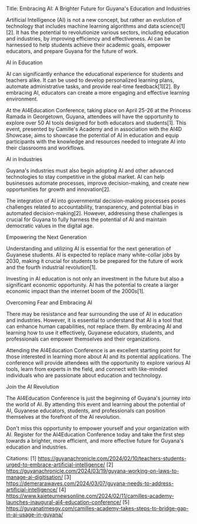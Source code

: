 Title: Embracing AI: A Brighter Future for Guyana's Education and Industries

Artificial Intelligence (AI) is not a new concept, but rather an evolution of technology that includes machine learning algorithms and data science[1][2]. It has the potential to revolutionize various sectors, including education and industries, by improving efficiency and effectiveness. AI can be harnessed to help students achieve their academic goals, empower educators, and prepare Guyana for the future of work.

AI in Education

AI can significantly enhance the educational experience for students and teachers alike. It can be used to develop personalized learning plans, automate administrative tasks, and provide real-time feedback[1][2]. By embracing AI, educators can create a more engaging and effective learning environment.

At the AI4Education Conference, taking place on April 25-26 at the Princess Ramada in Georgetown, Guyana, attendees will have the opportunity to explore over 50 AI tools designed for both educators and students[1]. This event, presented by Camille's Academy and in association with the AI4D Showcase, aims to showcase the potential of AI in education and equip participants with the knowledge and resources needed to integrate AI into their classrooms and workflows.

AI in Industries

Guyana's industries must also begin adopting AI and other advanced technologies to stay competitive in the global market. AI can help businesses automate processes, improve decision-making, and create new opportunities for growth and innovation[2].

The integration of AI into governmental decision-making processes poses challenges related to accountability, transparency, and potential bias in automated decision-making[2]. However, addressing these challenges is crucial for Guyana to fully harness the potential of AI and maintain democratic values in the digital age.

Empowering the Next Generation

Understanding and utilizing AI is essential for the next generation of Guyanese students. AI is expected to replace many white-collar jobs by 2030, making it crucial for students to be prepared for the future of work and the fourth industrial revolution[1].

Investing in AI education is not only an investment in the future but also a significant economic opportunity. AI has the potential to create a larger economic impact than the internet boom of the 2000s[1].

Overcoming Fear and Embracing AI

There may be resistance and fear surrounding the use of AI in education and industries. However, it is essential to understand that AI is a tool that can enhance human capabilities, not replace them. By embracing AI and learning how to use it effectively, Guyanese educators, students, and professionals can empower themselves and their organizations.

Attending the AI4Education Conference is an excellent starting point for those interested in learning more about AI and its potential applications. The conference will provide attendees with the opportunity to explore various AI tools, learn from experts in the field, and connect with like-minded individuals who are passionate about education and technology.

Join the AI Revolution

The AI4Education Conference is just the beginning of Guyana's journey into the world of AI. By attending this event and learning about the potential of AI, Guyanese educators, students, and professionals can position themselves at the forefront of the AI revolution.

Don't miss this opportunity to empower yourself and your organization with AI. Register for the AI4Education Conference today and take the first step towards a brighter, more efficient, and more effective future for Guyana's education and industries.

Citations:
[1] https://guyanachronicle.com/2024/02/10/teachers-students-urged-to-embrace-artificial-intelligence/
[2] https://guyanachronicle.com/2024/03/19/guyana-working-on-laws-to-manage-ai-digitisation/
[3] https://demerarawaves.com/2024/03/07/guyana-needs-to-address-artificial-intelligence/
[4] https://www.kaieteurnewsonline.com/2024/02/11/camilles-academy-launches-inaugural-ai4-education-conference/
[5] https://guyanatimesgy.com/camilles-academy-takes-steps-to-bridge-gap-in-ai-usage-in-guyana/